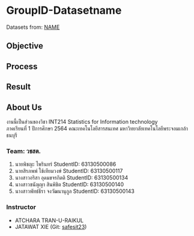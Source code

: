 # GroupID-Datasetname
Datasets from: [NAME](link)

## Objective

## Process

## Result

## About Us
งานนี้เป็นส่วนของวิชา INT214 Statistics for Information technology <br/> ภาคเรียนที่ 1 ปีการศึกษา 2564 คณะเทคโนโลยีสารสนเทศ มหาวิทยาลัยเทคโนโลยีพระจอมเกล้าธนบุรี
### Team: วชสต.
1. นายพิชญะ     ไพรินทร์      StudentID: 63130500086 
2. นายสิรภพพ์    ใช้เทียมวงษ์   StudentID: 63130500117
3. นางสาวอริสา   อุดมขจรกิตติ   StudentID: 63130500134
4. นางสาวชนัญญา สินพิชิต      StudentID: 63130500140
5. นางสาวพัทธ์ธีรา จงวัฒนานุกูล  StudentID: 63130500143

### Instructor
- ATCHARA TRAN-U-RAIKUL
- JATAWAT XIE (Git: [safesit23](https://github.com/safesit23))



